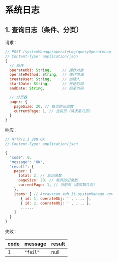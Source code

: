 # 系统日志

## 1. 查询日志（条件、分页）

请求：

```javascript
// POST /systemManage/operateLog/queryOperateLog
// Content-Type: application/json
{
  // 条件
  operateObj: String,     // 操作对象
  operateMethod: String,  // 操作方法
  createUser: String,     // 创建人
  startDate: String,      // 开始时间
  endDate: String,        // 结束时间

  // 分页器
  pager: {
    pageSize: 20, // 每页的记录数
    currentPage: 1, // 当前页（请求第几页）
  }
}
```

响应：

```javascript
// HTTP/1.1 200 OK
// Content-Type: application/json

{
  "code": 0,
  "message": "OK",
  "result": {
    pager: {
      total: 2, // 总记录数
      pageSize: 20, // 每页的记录数
      currentPage: 1, // 当前页（请求第几页）
    },
    items: [ // Array<com.xwh.it.systemManage.vo>
       { id: 1, operateObj: '', .... },
       { id: 2, operateObj: '', .... },
       ......
    ]
  }
}
```

失败：

| code | message | result |
| - | - | - |
| 1 | `"fail"` | null |
